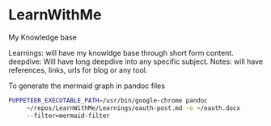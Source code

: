 # LearnWithMe
My Knowledge base

Learnings: will have my knowldge base through short form content.
deepdive: Will have long deepdive into any specific subject.
Notes: will have references, links, urls for blog or any tool. 

To generate the mermaid graph in pandoc files

```sh
PUPPETEER_EXECUTABLE_PATH=/usr/bin/google-chrome pandoc
     ~/repos/LearnWithMe/Learnings/oauth-post.md -o ~/oauth.docx
     --filter=mermaid-filter
```